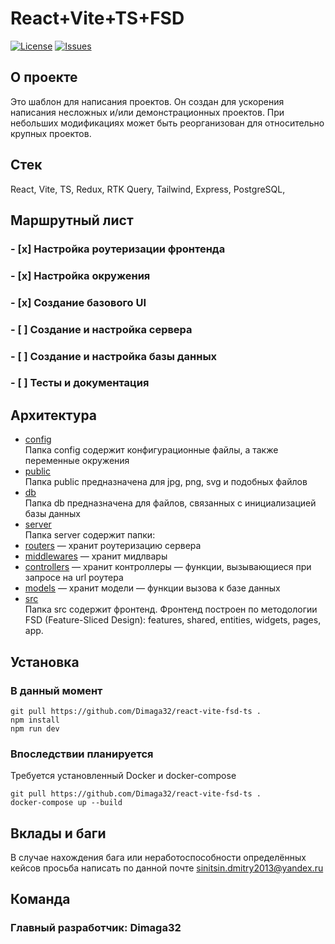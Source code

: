 # React+Vite+TS+FSD

[![License](https://img.shields.io/github/license/Dimaga32/react-vite-fsd-ts.svg)](https://github.com/Dimaga32/react-vite-fsd-ts/blob/main/LICENSE)
[![Issues](https://img.shields.io/github/issues/Dimaga32/react-vite-fsd-ts.svg)](https://github.com/Dimaga32/react-vite-fsd-ts/issues)

## О проекте

Это шаблон для написания проектов.
Он создан для ускорения написания несложных и/или демонстрационных проектов.
При небольших модификациях может быть реорганизован для относительно крупных проектов.

## Стек

React, Vite, TS, Redux, RTK Query, Tailwind, Express, PostgreSQL,

## Маршрутный лист

### - [x] Настройка роутеризации фронтенда

### - [x] Настройка окружения

### - [x] Создание базового UI

### - [ ] Создание и настройка сервера

### - [ ] Создание и настройка базы данных

### - [ ] Тесты и документация

## Архитектура

- [config](./config)  
  Папка config содержит конфигурационные файлы, а также переменные окружения
- [public](./public)  
  Папка public предназначена для jpg, png, svg и подобных файлов
- [db](./db)  
  Папка db предназначена для файлов, связанных с инициализацией базы данных
- [server](./server)  
  Папка server содержит папки:
- [routers](./server/routers) — хранит роутеризацию сервера
- [middlewares](./server/middlewares) — хранит мидлвары
- [controllers](./server/controllers) — хранит контроллеры — функции, вызывающиеся при запросе на url роутера
- [models](./server/models) — хранит модели — функции вызова к базе данных
- [src](./src)  
  Папка src содержит фронтенд. Фронтенд построен по методологии FSD (Feature-Sliced Design): features, shared, entities, widgets, pages, app.

## Установка

### В данный момент

```
git pull https://github.com/Dimaga32/react-vite-fsd-ts .
npm install
npm run dev
```

### Впоследствии планируется

Требуется установленный Docker и docker-compose

```
git pull https://github.com/Dimaga32/react-vite-fsd-ts .
docker-compose up --build
```

## Вклады и баги

В случае нахождения бага или неработоспособности определённых кейсов просьба написать по данной почте sinitsin.dmitry2013@yandex.ru

## Команда

### Главный разработчик: Dimaga32
